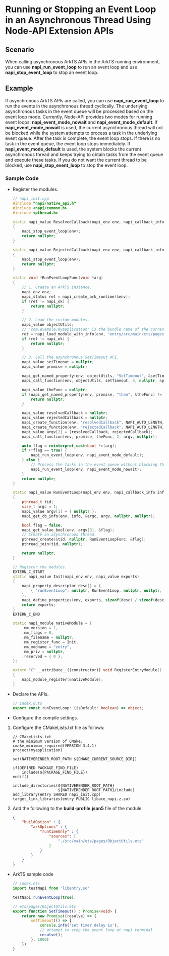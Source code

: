 # Running or Stopping an Event Loop in an Asynchronous Thread Using Node-API Extension APIs

## **Scenario**
When calling asynchronous ArkTS APIs in the ArkTS running environment, you can use **napi_run_event_loop** to run an event loop and use **napi_stop_event_loop** to stop an event loop.

## Example
If asynchronous ArkTS APIs are called, you can use **napi_run_event_loop** to run the events in the asynchronous thread cyclically. The underlying asynchronous tasks in the event queue will be processed based on the event loop mode. Currently, Node-API provides two modes for running event loops: **napi_event_mode_nowait** and **napi_event_mode_default**.
If **napi_event_mode_nowait** is used, the current asynchronous thread will not be blocked while the system attempts to process a task in the underlying event queue. After the task is complete, the event loop stops. If there is no task in the event queue, the event loop stops immediately.
If **napi_event_mode_default** is used, the system blocks the current asynchronous thread and keeps trying to obtain tasks from the event queue and execute these tasks. If you do not want the current thread to be blocked, use **napi_stop_event_loop** to stop the event loop.

### Sample Code
- Register the modules.
    ```c++
    // napi_init.cpp
    #include "napi/native_api.h"
    #include <napi/common.h>
    #include <pthread.h>

    static napi_value ResolvedCallback(napi_env env, napi_callback_info info)
    {
        napi_stop_event_loop(env);
        return nullptr;
    }

    static napi_value RejectedCallback(napi_env env, napi_callback_info info)
    {
        napi_stop_event_loop(env);
        return nullptr;
    }

    static void *RunEventLoopFunc(void *arg)
    {
        // 1. Create an ArkTS instance.
        napi_env env;
        napi_status ret = napi_create_ark_runtime(&env);
        if (ret != napi_ok) {
            return nullptr;
        }

        // 2. Load the custom modules.
        napi_value objectUtils;
        // 'com.example.myapplication' is the bundle name of the current application.
        ret = napi_load_module_with_info(env, "entry/src/main/ets/pages/ObjectUtils", "com.example.myapplication/entry", &objectUtils);
        if (ret != napi_ok) {
            return nullptr;
        }

        // 3. Call the asynchronous SetTimeout API.
        napi_value setTimeout = nullptr;
        napi_value promise = nullptr;

        napi_get_named_property(env, objectUtils, "SetTimeout", &setTimeout);
        napi_call_function(env, objectUtils, setTimeout, 0, nullptr, &promise);

        napi_value theFunc = nullptr;
        if (napi_get_named_property(env, promise, "then", &theFunc) != napi_ok) {
            return nullptr;
        }

        napi_value resolvedCallback = nullptr;
        napi_value rejectedCallback = nullptr;
        napi_create_function(env, "resolvedCallback", NAPI_AUTO_LENGTH, ResolvedCallback, nullptr, &resolvedCallback);
        napi_create_function(env, "rejectedCallback", NAPI_AUTO_LENGTH, RejectedCallback, nullptr, &rejectedCallback);
        napi_value argv[2] = {resolvedCallback, rejectedCallback};
        napi_call_function(env, promise, theFunc, 2, argv, nullptr);

        auto flag = reinterpret_cast<bool *>(arg);
        if (*flag == true) {
            napi_run_event_loop(env, napi_event_mode_default);
        } else {
            // Process the tasks in the event queue without blocking the asynchronous API.
            napi_run_event_loop(env, napi_event_mode_nowait);
        }
        return nullptr;
    }

    static napi_value RunEventLoop(napi_env env, napi_callback_info info)
    {
        pthread_t tid;
        size_t argc = 1;
        napi_value argv[1] = { nullptr };
        napi_get_cb_info(env, info, &argc, argv, nullptr, nullptr);

        bool flag = false;
        napi_get_value_bool(env, argv[0], &flag);
        // Create an asynchronous thread.
        pthread_create(&tid, nullptr, RunEventLoopFunc, &flag);
        pthread_join(tid, nullptr);

        return nullptr;
    }

    // Register the modules.
    EXTERN_C_START
    static napi_value Init(napi_env env, napi_value exports)
    {
        napi_property_descriptor desc[] = {
            { "runEventLoop", nullptr, RunEventLoop, nullptr, nullptr, nullptr, napi_default, nullptr }
        };
        napi_define_properties(env, exports, sizeof(desc) / sizeof(desc[0]), desc);
        return exports;
    }
    EXTERN_C_END

    static napi_module nativeModule = {
        .nm_version = 1,
        .nm_flags = 0,
        .nm_filename = nullptr,
        .nm_register_func = Init,
        .nm_modname = "entry",
        .nm_priv = nullptr,
        .reserved = { 0 },
    };

    extern "C" __attribute__((constructor)) void RegisterEntryModule()
    {
        napi_module_register(&nativeModule);
    }
    ```

- Declare the APIs.
    ```ts
    // index.d.ts
    export const runEventLoop: (isDefault: boolean) => object;
    ```

- Configure the compile settings.
1. Configure the CMakeLists.txt file as follows:
    ```
    // CMakeLists.txt
    # the minimum version of CMake.
    cmake_minimum_required(VERSION 3.4.1)
    project(myapplication)

    set(NATIVERENDER_ROOT_PATH ${CMAKE_CURRENT_SOURCE_DIR})

    if(DEFINED PACKAGE_FIND_FILE)
        include(${PACKAGE_FIND_FILE})
    endif()

    include_directories(${NATIVERENDER_ROOT_PATH}
                        ${NATIVERENDER_ROOT_PATH}/include)
    add_library(entry SHARED napi_init.cpp)
    target_link_libraries(entry PUBLIC libace_napi.z.so)
    ```
2. Add the following to the **build-profile.json5** file of the module.
    ```json
    {
        "buildOption" : {
            "arkOptions" : {
                "runtimeOnly" : {
                    "sources": [
                        "./src/main/ets/pages/ObjectUtils.ets"
                    ]
                }
            }
        }
    }
    ```
- ArkTS sample code
    ```ts
    // index.ets
    import testNapi from 'libentry.so'

    testNapi.runEventLoop(true);
    ```
    ```ts
    // ets/pages/ObjectUtils.ets
    export function SetTimeout() : Promise<void> {
        return new Promise((resolve) => {
            setTimeout(() => {
                console.info('set timer delay 1s');
                // attempt to stop the event loop at napi terminal
                resolve();
            }, 1000)
        })
    }
    ```
